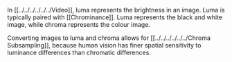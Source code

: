 In [[../../../../../../Video]], luma represents the brightness in an image. Luma is typically paired with [[Chrominance]]. Luma represents the black and white image, while chroma represents the colour image. 

Converting images to luma and chroma allows for [[../../../../../../Chroma Subsampling]], because human vision has finer spatial sensitivity to luminance differences than chromatic differences.